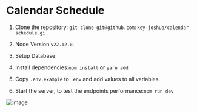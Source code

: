 # Calendar Schedule

1. Clone the repository: ```git clone git@github.com:key-joshua/calendar-schedule.gi```
2. Node Version ```v22.12.0```.
3. Setup Database:

4. Install dependencies:```npm install``` or ```yarn add```
5. Copy `.env.example` to `.env` and add values to all variables.
6. Start the server, to test the endpoints performance:```npm run dev```

![image](https://github.com/user-attachments/assets/7a05570e-d7cc-4aad-9f64-5b64bd212d5c)
